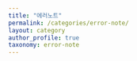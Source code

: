 ```yaml
---
title: "에러노트"
permalink: /categories/error-note/
layout: category
author_profile: true
taxonomy: error-note
---
```

